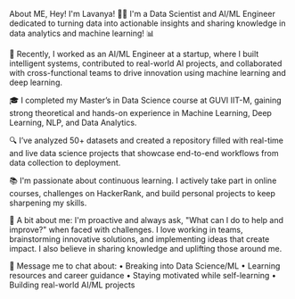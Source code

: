 About ME,
Hey! I'm Lavanya! 👋🏻
I'm a Data Scientist and AI/ML Engineer dedicated to turning data into actionable insights and sharing knowledge in data analytics and machine learning! 📊

🚀 Recently, I worked as an AI/ML Engineer at a startup, where I built intelligent systems, contributed to real-world AI projects, and collaborated with cross-functional teams to drive innovation using machine learning and deep learning.

🎓 I completed my Master’s in Data Science course at GUVI IIT-M, gaining strong theoretical and hands-on experience in Machine Learning, Deep Learning, NLP, and Data Analytics.

🔍 I’ve analyzed 50+ datasets and created a repository filled with real-time and live data science projects that showcase end-to-end workflows from data collection to deployment.

📚 I'm passionate about continuous learning. I actively take part in online courses, challenges on HackerRank, and build personal projects to keep sharpening my skills.

🙌 A bit about me: I'm proactive and always ask, "What can I do to help and improve?" when faced with challenges. I love working in teams, brainstorming innovative solutions, and implementing ideas that create impact. I also believe in sharing knowledge and uplifting those around me.

💬 Message me to chat about:
• Breaking into Data Science/ML
• Learning resources and career guidance
• Staying motivated while self-learning
• Building real-world AI/ML projects

